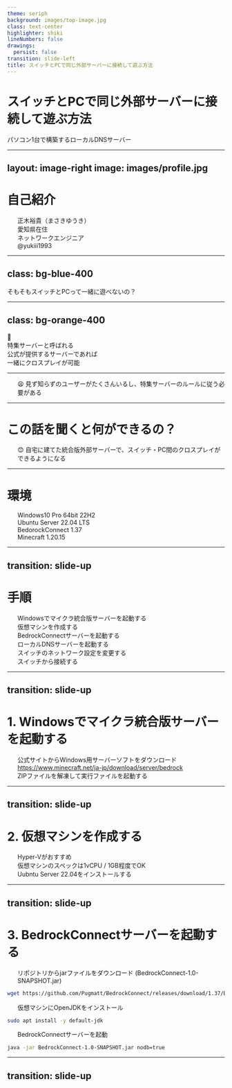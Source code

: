 ```yaml
---
theme: seriph
background: images/top-image.jpg
class: text-center
highlighter: shiki
lineNumbers: false
drawings:
  persist: false
transition: slide-left
title: スイッチとPCで同じ外部サーバーに接続して遊ぶ方法
---
```


# スイッチとPCで同じ外部サーバーに接続して遊ぶ方法

パソコン1台で構築するローカルDNSサーバー

---
layout: image-right
image: images/profile.jpg
---

# 自己紹介

- 正木裕貴（まさきゆうき）
- 愛知県在住
- ネットワークエンジニア
- @yukiii1993

---
class: bg-blue-400
---

<div class="absolute inset-0 flex items-center justify-center text-white text-5xl">
  そもそもスイッチとPCって一緒に遊べないの？
</div>

---
class: bg-orange-400
---

<div class="absolute inset-0 flex items-center justify-center text-white text-5xl">
  <div class="flex flex-col text-center">
    <div class="pb-6">
      🤔
    </div>
    <div class="p-4">
      特集サーバーと呼ばれる
    </div>
    <div class="p-4">
      公式が提供するサーバーであれば
    </div>
    <div class="p-4">
      一緒にクロスプレイが可能
    </div>
  </div>
</div>

---

- 😫 見ず知らずのユーザーがたくさんいるし、特集サーバーのルールに従う必要がある

<style>
li {
  list-style-type: none;
}
</style>

---

# この話を聞くと何ができるの？

- 😊 自宅に建てた統合版外部サーバーで、スイッチ・PC間のクロスプレイができるようになる

<style>
li {
  list-style-type: none;
}
</style>

---

# 環境
- Windows10 Pro 64bit 22H2
- Ubuntu Server 22.04 LTS
- BedorockConnect 1.37
- Minecraft 1.20.15

---
transition: slide-up
---

# 手順
1. Windowsでマイクラ統合版サーバーを起動する
2. 仮想マシンを作成する
3. BedrockConnectサーバーを起動する
4. ローカルDNSサーバーを起動する
5. スイッチのネットワーク設定を変更する
6. スイッチから接続する

---
transition: slide-up
---

# 1. Windowsでマイクラ統合版サーバーを起動する
- 公式サイトからWindows用サーバーソフトをダウンロード
  https://www.minecraft.net/ja-jp/download/server/bedrock
- ZIPファイルを解凍して実行ファイルを起動する

---
transition: slide-up
---

# 2. 仮想マシンを作成する
- Hyper-Vがおすすめ
- 仮想マシンのスペックは1vCPU / 1GB程度でOK
- Uubntu Server 22.04をインストールする

---
transition: slide-up
---

# 3. BedrockConnectサーバーを起動する
- リポジトリからjarファイルをダウンロード (BedrockConnect-1.0-SNAPSHOT.jar)
```bash
wget https://github.com/Pugmatt/BedrockConnect/releases/download/1.37/BedrockConnect-1.0-SNAPSHOT.jar
```

- 仮想マシンにOpenJDKをインストール
```bash
sudo apt install -y default-jdk
```

- BedrockConnectサーバーを起動
```bash
java -jar BedrockConnect-1.0-SNAPSHOT.jar nodb=true
```

---
transition: slide-up
---
